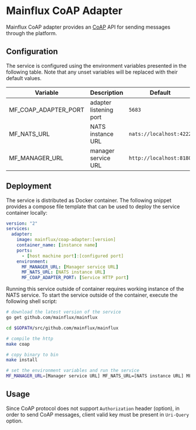 # Mainflux CoAP Adapter

Mainflux CoAP adapter provides an [CoAP](http://coap.technology/) API for sending messages through the
platform.

## Configuration

The service is configured using the environment variables presented in the
following table. Note that any unset variables will be replaced with their
default values.

| Variable              | Description            | Default                 |
|-----------------------|------------------------|-------------------------|
| MF_COAP_ADAPTER_PORT  | adapter listening port | `5683`                  |
| MF_NATS_URL           | NATS instance URL      | `nats://localhost:4222` |
| MF_MANAGER_URL        | manager service URL    | `http://localhost:8180` |

## Deployment

The service is distributed as Docker container. The following snippet provides
a compose file template that can be used to deploy the service container locally:

```yaml
version: "2"
services:
  adapter:
    image: mainflux/coap-adapter:[version]
    container_name: [instance name]
    ports:
      - [host machine port]:[configured port]
    environment:
      MF_MANAGER_URL: [Manager service URL]
      MF_NATS_URL: [NATS instance URL]
      MF_COAP_ADAPTER_PORT: [Service HTTP port]
```

Running this service outside of container requires working instance of the NATS service.
To start the service outside of the container, execute the following shell script:

```bash
# download the latest version of the service
go get github.com/mainflux/mainflux

cd $GOPATH/src/github.com/mainflux/mainflux

# compile the http
make coap

# copy binary to bin
make install

# set the environment variables and run the service
MF_MANAGER_URL=[Manager service URL] MF_NATS_URL=[NATS instance URL] MF_COAP_ADAPTER_PORT=[Service HTTP port] $GOBIN/mainflux-coap
```

## Usage

Since CoAP protocol does not support `Authorization` header (option), in order to send CoAP messages,
client valid key must be present in `Uri-Query` option.
